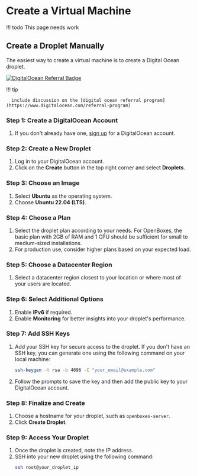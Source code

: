 # Create a Virtual Machine 

!!! todo
      This page needs work


## Create a Droplet Manually
The easiest way to create a virtual machine is to create a Digital Ocean droplet.

[![DigitalOcean Referral Badge](https://web-platforms.sfo2.cdn.digitaloceanspaces.com/WWW/Badge%201.svg)](https://www.digitalocean.com/?refcode=da4712a483b4&utm_campaign=Referral_Invite&utm_medium=Referral_Program&utm_source=badge)


!!! tip 

      include discussion on the [digital ocean referral program](https://www.digitalocean.com/referral-program)
      
   

### Step 1: Create a DigitalOcean Account
1. If you don't already have one, [sign up](https://cloud.digitalocean.com/login?refcode=da4712a483b4&utm_campaign=Referral_Invite&utm_medium=Referral_Program&utm_source=badge) for a DigitalOcean account.

### Step 2: Create a New Droplet
1. Log in to your DigitalOcean account.
2. Click on the **Create** button in the top right corner and select **Droplets**.

### Step 3: Choose an Image
1. Select **Ubuntu** as the operating system.
2. Choose **Ubuntu 22.04 (LTS)**.

### Step 4: Choose a Plan
1. Select the droplet plan according to your needs. For OpenBoxes, the basic plan with 2GB of RAM and 1 CPU should be sufficient for small to medium-sized installations.
2. For production use, consider higher plans based on your expected load.

### Step 5: Choose a Datacenter Region
1. Select a datacenter region closest to your location or where most of your users are located.

### Step 6: Select Additional Options
1. Enable **IPv6** if required.
2. Enable **Monitoring** for better insights into your droplet's performance.

### Step 7: Add SSH Keys
1. Add your SSH key for secure access to the droplet. If you don't have an SSH key, you can generate one using the following command on your local machine:
    ```bash
    ssh-keygen -t rsa -b 4096 -C "your_email@example.com"
    ```
2. Follow the prompts to save the key and then add the public key to your DigitalOcean account.

### Step 8: Finalize and Create
1. Choose a hostname for your droplet, such as `openboxes-server`.
2. Click **Create Droplet**.

### Step 9: Access Your Droplet
1. Once the droplet is created, note the IP address.
2. SSH into your new droplet using the following command:
    ```bash
    ssh root@your_droplet_ip
    ```

